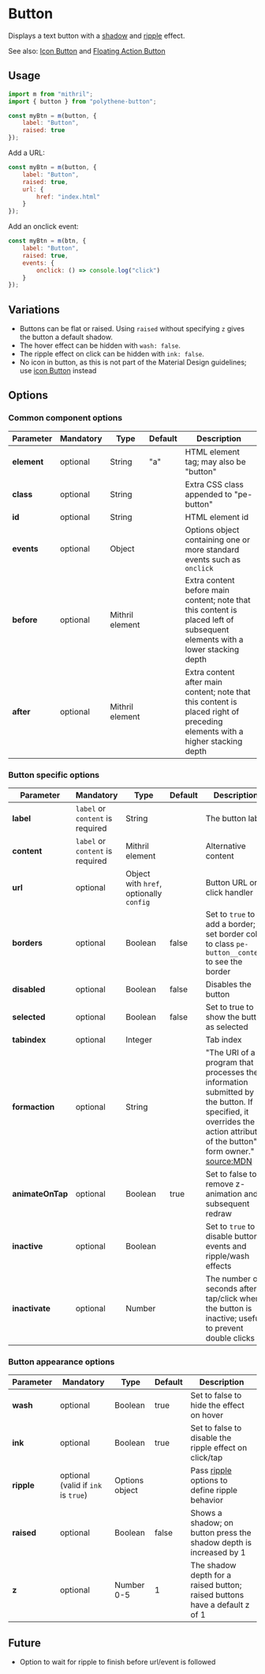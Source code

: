 # Button
<!--
<a class="btn-demo" href="http://arthurclemens.github.io/Polythene-examples/index.html#/button">Demo</a>
-->

Displays a text button with a [shadow](#shadow) and [ripple](#ripple) effect.

See also: [Icon Button](#icon-button) and [Floating Action Button](#fab)

## Usage

~~~javascript
import m from "mithril";
import { button } from "polythene-button";

const myBtn = m(button, {
    label: "Button",
    raised: true
});
~~~

Add a URL:

~~~javascript
const myBtn = m(button, {
    label: "Button",
    raised: true,
    url: {
        href: "index.html"
    }
});
~~~

Add an onclick event:

~~~javascript
const myBtn = m(btn, {
    label: "Button",
    raised: true,
    events: {
        onclick: () => console.log("click")
    }
});
~~~

## Variations

* Buttons can be flat or raised. Using `raised` without specifying `z` gives the button a default shadow.
* The hover effect can be hidden with `wash: false`.
* The ripple effect on click can be hidden with `ink: false`.
* No icon in button, as this is not part of the Material Design guidelines; use [icon Button](#icon-button) instead


<!--
## Mobile and tap delay

To remove the tap delay on mobile it is advisable to use a library like [Fastclick](https://github.com/ftlabs/fastclick). But because Fastclick has an unresolved issue with tap events while scrolling on iOS, it is better to use the convenience wrapper provided in "polythene/common/no-tap-delay". This temporarily removes the Fastclick event when an element is scrolled.

~~~javascript
import "polythene/common/no-tap-delay";
~~~
-->

## Options

### Common component options

| **Parameter** |  **Mandatory** | **Type** | **Default** | **Description** |
| ------------- | -------------- | -------- | ----------- | --------------- |
| **element** | optional | String | "a" | HTML element tag; may also be "button" |
| **class** | optional | String |  | Extra CSS class appended to "pe-button" |
| **id** | optional | String | | HTML element id |
| **events** | optional | Object | | Options object containing one or more standard events such as `onclick` |
| **before** | optional | Mithril element | | Extra content before main content; note that this content is placed left of subsequent elements with a lower stacking depth |
| **after** | optional | Mithril element | | Extra content after main content; note that this content is placed right of preceding elements with a higher stacking depth |

### Button specific options

| **Parameter** |  **Mandatory** | **Type** | **Default** | **Description** |
| ------------- | -------------- | -------- | ----------- | --------------- |
| **label** | `label` or `content` is required | String | | The button label |
| **content** | `label` or `content` is required | Mithril element | | Alternative content |
| **url** | optional | Object with `href`, optionally `config` | | Button URL or click handler |
| **borders** | optional | Boolean | false | Set to `true` to add a border; set border color to class `pe-button__content` to see the border |
| **disabled** | optional | Boolean | false | Disables the button |
| **selected** | optional | Boolean | false | Set to true to show the button as selected |
| **tabindex** | optional | Integer | | Tab index |
| **formaction** | optional | String | | "The URI of a program that processes the information submitted by the button. If specified, it overrides the action attribute of the button"s form owner." [source:MDN](https://developer.mozilla.org/en-US/docs/Web/HTML/Element/button#attr-formaction) |
| **animateOnTap** | optional | Boolean  | true | Set to false to remove z-animation and subsequent redraw |
| **inactive** | optional | Boolean | | Set to `true` to disable button events and ripple/wash effects |
| **inactivate** | optional | Number | | The number of seconds after tap/click when the button is inactive; useful to prevent double clicks |

### Button appearance options

| **Parameter** |  **Mandatory** | **Type** | **Default** | **Description** |
| ------------- | -------------- | -------- | ----------- | --------------- |
| **wash** | optional | Boolean | true | Set to false to hide the effect on hover |
| **ink** | optional | Boolean | true | Set to false to disable the ripple effect on click/tap |
| **ripple** | optional (valid if `ink` is `true`) | Options object | | Pass [ripple](#ripple) options to define ripple behavior |
| **raised** | optional | Boolean | false | Shows a shadow; on button press the shadow depth is increased by 1 |
| **z** | optional | Number 0-5 | 1 | The shadow depth for a raised button; raised buttons have a default z of 1 |


## Future

* Option to wait for ripple to finish before url/event is followed
